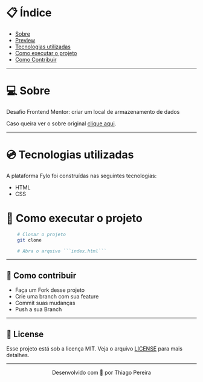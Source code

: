 # :clipboard: Índice 

- [Sobre](#sobre)
- [Preview](#preview)
- [Tecnologias utilizadas](#tecnologias-utilizadas)
- [Como executar o projeto](#como-executar-o-projeto)
- [Como Contribuir](#contribuir)

---

<a id="sobre"></a>

# :computer: Sobre

 Desafio Frontend Mentor: criar um local de armazenamento de dados
 
 Caso queira ver o sobre original [clique aqui]().

 ---


<a id="tecnologias-utilizadas">

# :cd: Tecnologias utilizadas

A plataforma Fylo foi construídas nas seguintes tecnologias:

- HTML
- CSS

<a id="como-executar-o-projeto">

# :floppy_disk: Como executar o projeto

```bash
    # Clonar o projeto
    git clone 

    # Abra o arquivo ```index.html```
```

---

<a id="contribuir"></a>

## :rocket: Como contribuir

- Faça um Fork desse projeto
- Crie uma branch com sua feature
- Commit suas mudanças
- Push a sua Branch

---

<a id="license"><a>

## :memo: License

Esse projeto está sob a licença MIT. Veja o arquivo [LICENSE](LICENSE) para mais detalhes.

---

<p align="center">
    Desenvolvido com 💜 por Thiago Pereira
</p>
